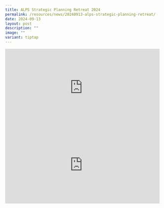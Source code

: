 ```yaml
---
title: ALPS Strategic Planning Retreat 2024
permalink: /resources/news/20240913-alps-strategic-planning-retreat/
date: 2024-09-13
layout: post
description: ""
image: ""
variant: tiptap
---
```

<div class="iframe-wrapper">
<iframe style="border:none;overflow:hidden" height="0" width="500" allowfullscreen="true" frameborder="0" src="https://www.facebook.com/plugins/post.php?href=https%3A%2F%2Fwww.facebook.com%2Falpshealthcaresupplychain%2Fposts%2Fpfbid021o5S5J7YV8cSEGPL3gfCK4EFiAcdWqYAXmAk6qvM5aYVRhouN1TP24ZJbeRYDe6Xl&amp;show_text=true&amp;width=500"></iframe>
</div>
<div class="iframe-wrapper">
<iframe style="border:none;overflow:hidden" height="0" width="500" allowfullscreen="true" frameborder="0" src="https://www.facebook.com/plugins/post.php?href=https%3A%2F%2Fwww.facebook.com%2Falpshealthcaresupplychain%2Fposts%2Fpfbid02rXYXsn3mTdAZu7rJjjMsUk1e1XhiwZe2Yym5jkR4McVF2V4rut6M94sMYQoyc3hrl&amp;show_text=true&amp;width=500"></iframe>
</div>
<div class="iframe-wrapper">
<iframe style="border:none;overflow:hidden" height="250" width="500" allowfullscreen="true" frameborder="0" src="https://www.facebook.com/plugins/post.php?href=https%3A%2F%2Fwww.facebook.com%2Falpshealthcaresupplychain%2Fposts%2Fpfbid024oNpTzJx15W52hrGJqmTzeaVVPRmpEhGQdRBD5a6rwC9XzeYpjFyd4zXcugbj4Fil&amp;show_text=true&amp;width=500"></iframe>
</div>
<div class="iframe-wrapper">
<iframe style="border:none;overflow:hidden" height="0" width="500" allowfullscreen="true" frameborder="0" src="https://www.facebook.com/plugins/post.php?href=https%3A%2F%2Fwww.facebook.com%2Falpshealthcaresupplychain%2Fposts%2Fpfbid02yhk6JuhmdpSboSUUnHG6An2Rw1jbrc43vGhwXQDQor121yJ3hj2ik4RomUaFxhnFl&amp;show_text=true&amp;width=500"></iframe>
</div>
<div class="iframe-wrapper">
<iframe style="border:none;overflow:hidden" height="250" width="500" allowfullscreen="true" frameborder="0" src="https://www.facebook.com/plugins/post.php?href=https%3A%2F%2Fwww.facebook.com%2Falpshealthcaresupplychain%2Fposts%2Fpfbid02NGJPyjUcddMi1dKVm3btZCU4AqwcWYsxkXU5c8DhtXMRspk3gZgJ3eTKdppvF2xql&amp;show_text=true&amp;width=500"></iframe>
</div>
<div class="iframe-wrapper">
<iframe style="border:none;overflow:hidden" height="0" width="500" allowfullscreen="true" frameborder="0" src="https://www.facebook.com/plugins/post.php?href=https%3A%2F%2Fwww.facebook.com%2Falpshealthcaresupplychain%2Fposts%2Fpfbid0cTdtQsKh3PnYUANkongB9z5m52FNSPqkXX5k6WLGNsPimduCyFfpcbgGykX4LtKzl&amp;show_text=true&amp;width=500"></iframe>
</div>
<div class="iframe-wrapper">
<iframe style="border:none;overflow:hidden" height="0" width="500" allowfullscreen="true" frameborder="0" src="https://www.facebook.com/plugins/post.php?href=https%3A%2F%2Fwww.facebook.com%2Falpshealthcaresupplychain%2Fposts%2Fpfbid0cTdtQsKh3PnYUANkongB9z5m52FNSPqkXX5k6WLGNsPimduCyFfpcbgGykX4LtKzl&amp;show_text=true&amp;width=500"></iframe>
</div>
<div class="iframe-wrapper">
<iframe style="border:none;overflow:hidden" height="0" width="500" allowfullscreen="true" frameborder="0" src="https://www.facebook.com/plugins/post.php?href=https%3A%2F%2Fwww.facebook.com%2Falpshealthcaresupplychain%2Fposts%2Fpfbid02Cff2PVxEtkWuJjhiUCA533QMT5mKDMAkKcYorteu8LnDEtMXfGWRjs81SWcxHZzZl&amp;show_text=true&amp;width=500"></iframe>
</div>
<p></p>